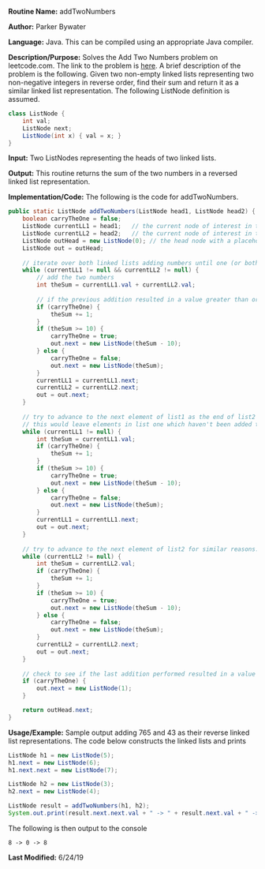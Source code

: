 **Routine Name:** addTwoNumbers

**Author:** Parker Bywater

**Language:** Java. This can be compiled using an appropriate Java compiler. 

**Description/Purpose:** Solves the Add Two Numbers problem on leetcode.com. The link to the problem is [here](https://leetcode.com/problems/add-two-numbers/).
A brief description of the problem is the following. Given two non-empty linked lists representing two non-negative integers in reverse order, find their sum and return it as a similar linked list representation. The following ListNode definition is assumed. 

```java 
class ListNode { 
    int val; 
    ListNode next; 
    ListNode(int x) { val = x; } 
}
```


**Input:** Two ListNodes representing the heads of two linked lists. 

**Output:** This routine returns the sum of the two numbers in a reversed linked list representation.  

**Implementation/Code:** The following is the code for addTwoNumbers. 
   
```java 
public static ListNode addTwoNumbers(ListNode head1, ListNode head2) {
    boolean carryTheOne = false;   
    ListNode currentLL1 = head1;   // the current node of interest in the list headed by head1
    ListNode currentLL2 = head2;   // the current node of interest in the list headed by head2
    ListNode outHead = new ListNode(0); // the head node with a placeholder value as this node's next will actually be returned
    ListNode out = outHead;
    
    // iterate over both linked lists adding numbers until one (or both) of the ends of the lists is reached
    while (currentLL1 != null && currentLL2 != null) {
        // add the two numbers 
        int theSum = currentLL1.val + currentLL2.val;
        
        // if the previous addition resulted in a value greater than or equal to 10
        if (carryTheOne) {
            theSum += 1;
        }
        if (theSum >= 10) {
            carryTheOne = true;
            out.next = new ListNode(theSum - 10);
        } else {
            carryTheOne = false;
            out.next = new ListNode(theSum);
        }
        currentLL1 = currentLL1.next;
        currentLL2 = currentLL2.next;
        out = out.next;
    }
    
    // try to advance to the next element of list1 as the end of list2 could have been reached before that of list1.
    // this would leave elements in list one which haven't been added to the total
    while (currentLL1 != null) {
        int theSum = currentLL1.val;
        if (carryTheOne) {
            theSum += 1;
        }
        if (theSum >= 10) {
            carryTheOne = true;
            out.next = new ListNode(theSum - 10);
        } else {
            carryTheOne = false;
            out.next = new ListNode(theSum);
        }
        currentLL1 = currentLL1.next;
        out = out.next;
    }
    
    // try to advance to the next element of list2 for similar reasons. 
    while (currentLL2 != null) {
        int theSum = currentLL2.val;
        if (carryTheOne) {
            theSum += 1;
        }
        if (theSum >= 10) {
            carryTheOne = true;
            out.next = new ListNode(theSum - 10);
        } else {
            carryTheOne = false;
            out.next = new ListNode(theSum);
        }
        currentLL2 = currentLL2.next;
        out = out.next;
    }
    
    // check to see if the last addition performed resulted in a value greater than or equal to 10
    if (carryTheOne) {
        out.next = new ListNode(1);
    }

    return outHead.next;
}
```

**Usage/Example:** Sample output adding 765 and 43 as their reverse linked list representations. The code below constructs the linked lists and prints 

```java
ListNode h1 = new ListNode(5);
h1.next = new ListNode(6);
h1.next.next = new ListNode(7);

ListNode h2 = new ListNode(3);
h2.next = new ListNode(4);

ListNode result = addTwoNumbers(h1, h2);
System.out.print(result.next.next.val + " -> " + result.next.val + " -> " + result.val + "\n");
```

The following is then output to the console

    8 -> 0 -> 8

**Last Modified:** 6/24/19
